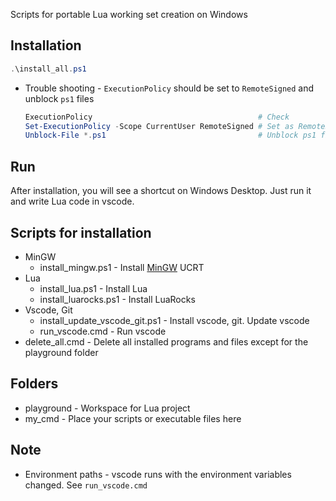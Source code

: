 Scripts for portable Lua working set creation on Windows

## Installation
```powershell
.\install_all.ps1
```
* Trouble shooting - `ExecutionPolicy` should be set to `RemoteSigned` and unblock `ps1` files
    ```powershell
    ExecutionPolicy                                     # Check
    Set-ExecutionPolicy -Scope CurrentUser RemoteSigned # Set as RemoteSigned
    Unblock-File *.ps1                                  # Unblock ps1 files
    ```

## Run
After installation, you will see a shortcut on Windows Desktop. Just run it and write Lua code in vscode.

## Scripts for installation
* MinGW
    * install_mingw.ps1 - Install [MinGW](https://github.com/brechtsanders/winlibs_mingw) UCRT
* Lua
    * install_lua.ps1 - Install Lua
    * install_luarocks.ps1 - Install LuaRocks
* Vscode, Git
    * install_update_vscode_git.ps1 - Install vscode, git. Update vscode
    * run_vscode.cmd - Run vscode
* delete_all.cmd - Delete all installed programs and files except for the playground folder

## Folders
* playground - Workspace for Lua project
* my_cmd - Place your scripts or executable files here

## Note
* Environment paths - vscode runs with the environment variables changed. See `run_vscode.cmd`
